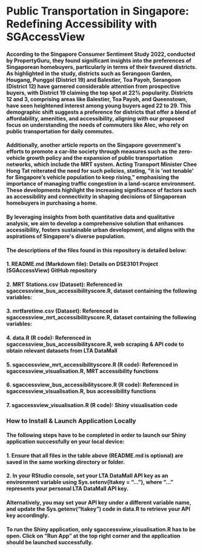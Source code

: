 # Public Transportation in Singapore: Redefining Accessibility with SGAccessView


#### According to the Singapore Consumer Sentiment Study 2022, conducted by PropertyGuru, they found significant insights into the preferences of Singaporean homebuyers, particularly in terms of their favoured districts. As highlighted in the study, districts such as Serangoon Garden, Hougang, Punggol (District 19) and Balestier, Toa Payoh, Serangoon (District 12) have garnered considerable attention from prospective buyers, with District 19 claiming the top spot at 22% popularity. Districts 12 and 3, comprising areas like Balestier, Toa Payoh, and Queenstown, have seen heightened interest among young buyers aged 22 to 29. This demographic shift suggests a preference for districts that offer a blend of affordability, amenities, and accessibility, aligning with our proposed focus on understanding the needs of commuters like Alec, who rely on public transportation for daily commutes.

#### Additionally, another article reports on the Singapore government's efforts to promote a car-lite society through measures such as the zero-vehicle growth policy and the expansion of public transportation networks, which include the MRT system. Acting Transport Minister Chee Hong Tat reiterated the need for such policies, stating, "it is 'not tenable' for Singapore’s vehicle population to keep rising," emphasising the importance of managing traffic congestion in a land-scarce environment. These developments highlight the increasing significance of factors such as accessibility and connectivity in shaping decisions of Singaporean homebuyers in purchasing a home.

#### By leveraging insights from both quantitative data and qualitative analysis, we aim to develop a comprehensive solution that enhances accessibility, fosters sustainable urban development, and aligns with the aspirations of Singapore's diverse population.


#### The descriptions of the files found in this repository is detailed below: 
#### 1. README.md (Markdown file): Details on DSE3101 Project (SGAccessView) GitHub repository
#### 2. MRT Stations.csv (Dataset): Referenced in sgaccessview_bus_accessibilityscore.R, dataset containing the following variables:
#### 3. mrtfaretime.csv (Dataset): Referenced in sgaccessview_mrt_accessibilityscore.R, dataset containing the following variables:
#### 4. data.R (R code): Referenced in sgaccessview_bus_accessibilityscore.R, web scraping & API code to obtain relevant datasets from LTA DataMall
#### 5. sgaccessview_mrt_accessibilityscore.R (R code): Referenced in sgaccessview_visualisation.R, MRT accessibility functions
#### 6. sgaccessview_bus_accessibilityscore.R (R code): Referenced in sgaccessview_visualisation.R, bus accessibility functions
#### 7. sgaccessview_visualisation.R (R code): Shiny visualisation code


### How to Install & Launch Application Locally

#### The following steps have to be completed in order to launch our Shiny application successfully on your local device:
#### 1. Ensure that all files in the table above (README.md is optional) are saved in the same working directory or folder.
#### 2. In your RStudio console, set your LTA DataMall API key as an environment variable using Sys.setenv(ltakey = “...”), where “...” represents your personal LTA DataMall API key.
#### Alternatively, you may set your API key under a different variable name, and update the Sys.getenv(“ltakey”) code in data.R to retrieve your API key accordingly.
#### To run the Shiny application, only sgaccessview_visualisation.R has to be open. Click on “Run App” at the top right corner and the application should be launched successfully.
